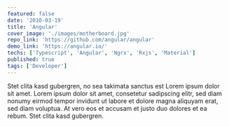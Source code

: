 ```yaml
---
featured: false
date: '2010-03-19'
title: 'Angular'
cover_image: './images/motherboard.jpg'
repo_link: 'https://github.com/angular/angular'
demo_link: 'https://angular.io/'
techs: ['Typescript', 'Angular', 'Ngrx', 'Rxjs', 'Material']
published: true
tags: ['Developer']
---
```


Stet clita kasd gubergren, no sea takimata sanctus est Lorem ipsum dolor sit amet. Lorem ipsum dolor sit amet, consetetur sadipscing elitr, sed diam nonumy eirmod tempor invidunt ut labore et dolore magna aliquyam erat, sed diam voluptua. At vero eos et accusam et justo duo dolores et ea rebum. Stet clita kasd gubergren.
